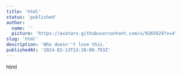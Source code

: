 ```yaml
---
title: 'html'
status: 'published'
author:
  name: ''
  picture: 'https://avatars.githubusercontent.com/u/9265629?v=4'
slug: 'html'
description: 'Who doesn''t love this.'
publishedAt: '2024-02-13T13:26:09.793Z'
---
```


html